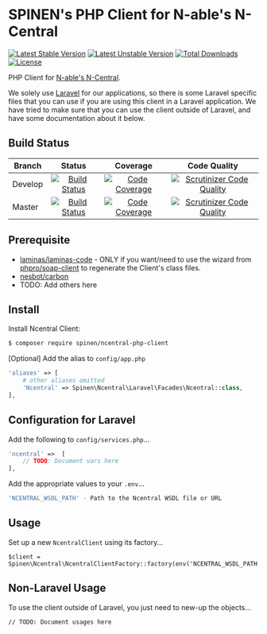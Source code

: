 # SPINEN's PHP Client for N-able's N-Central

[![Latest Stable Version](https://poser.pugx.org/spinen/ncentral-php-client/v/stable)](https://packagist.org/packages/spinen/ncentral-php-client)
[![Latest Unstable Version](https://poser.pugx.org/spinen/ncentral-php-client/v/unstable)](https://packagist.org/packages/spinen/ncentral-php-client)
[![Total Downloads](https://poser.pugx.org/spinen/ncentral-php-client/downloads)](https://packagist.org/packages/spinen/ncentral-php-client)
[![License](https://poser.pugx.org/spinen/ncentral-php-client/license)](https://packagist.org/packages/spinen/ncentral-php-client)

PHP Client for [N-able's N-Central](https://www.n-able.com/products/n-central).

We solely use [Laravel](http://www.laravel.com) for our applications, so there is some Laravel specific files that you can use if you are using this client in a Laravel application. We have tried to make sure that you can use the client outside of Laravel, and have some documentation about it below.

## Build Status

| Branch | Status | Coverage | Code Quality |
| ------ | :----: | :------: | :----------: |
| Develop | [![Build Status](https://github.com/spinen/ncentral-php-client/workflows/CI/badge.svg?branch=develop)](https://github.com/spinen/ncentral-php-client/workflows/CI/badge.svg?branch=develop) | [![Code Coverage](https://scrutinizer-ci.com/g/spinen/ncentral-php-client/badges/coverage.png?b=develop)](https://scrutinizer-ci.com/g/spinen/ncentral-php-client/badges/coverage.png?b=develop) | [![Scrutinizer Code Quality](https://scrutinizer-ci.com/g/spinen/ncentral-php-client/badges/quality-score.png?b=develop)](https://scrutinizer-ci.com/g/spinen/ncentral-php-client/?branch=develop) |
| Master | [![Build Status](https://github.com/spinen/ncentral-php-client/workflows/CI/badge.svg?branch=master)](https://github.com/spinen/ncentral-php-client/workflows/CI/badge.svg?branch=master) | [![Code Coverage](https://scrutinizer-ci.com/g/spinen/ncentral-php-client/badges/coverage.png?b=master)](https://scrutinizer-ci.com/g/spinen/ncentral-php-client/badges/coverage.png?b=master) | [![Scrutinizer Code Quality](https://scrutinizer-ci.com/g/spinen/ncentral-php-client/badges/quality-score.png?b=master)](https://scrutinizer-ci.com/g/spinen/ncentral-php-client/?branch=master) |

## Prerequisite

* [laminas/laminas-code](https://github.com/laminas/laminas-code) - ONLY if you want/need to use the wizard from [phpro/soap-client](https://github.com/phpro/soap-client) to regenerate the Client's class files.
* [nesbot/carbon](https://github.com/briannesbitt/Carbon)
* TODO: Add others here

## Install

Install Ncentral Client:

```bash
$ composer require spinen/ncentral-php-client
```

[Optional] Add the alias to ```config/app.php```

```php
'aliases' => [
    # other aliases omitted
    'Ncentral' => Spinen\Ncentral\Laravel\Facades\Ncentral::class,
],
```

## Configuration for Laravel

Add the following to ```config/services.php```...

```php
'ncentral' =>  [
    // TODO: Document vars here
],
```

Add the appropriate values to your ```.env```...

```bash
'NCENTRAL_WSDL_PATH' - Path to the Ncentral WSDL file or URL
```

## Usage

Set up a new `NcentralClient` using its factory...

```
$client = Spinen\Ncentral\NcentralClientFactory::factory(env('NCENTRAL_WSDL_PATH'));
```

## Non-Laravel Usage

To use the client outside of Laravel, you just need to new-up the objects...

```
// TODO: Document usages here
```
